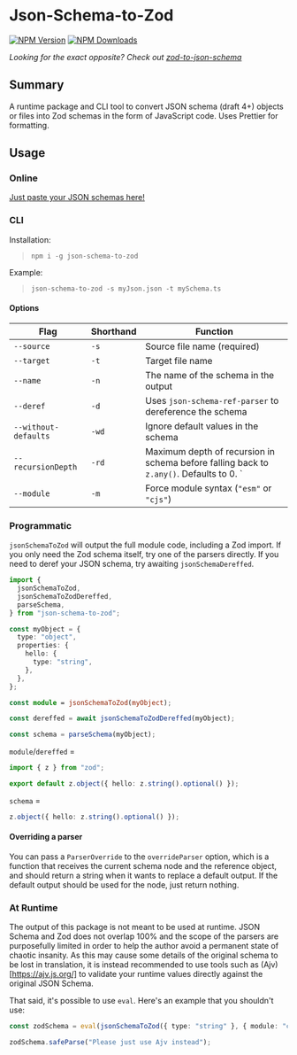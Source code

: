# Json-Schema-to-Zod

[![NPM Version](https://img.shields.io/npm/v/json-schema-to-zod.svg)](https://npmjs.org/package/json-schema-to-zod)
[![NPM Downloads](https://img.shields.io/npm/dw/json-schema-to-zod.svg)](https://npmjs.org/package/json-schema-to-zod)

_Looking for the exact opposite? Check out [zod-to-json-schema](https://npmjs.org/package/zod-to-json-schema)_

## Summary

A runtime package and CLI tool to convert JSON schema (draft 4+) objects or files into Zod schemas in the form of JavaScript code. Uses Prettier for formatting.

## Usage

### Online

[Just paste your JSON schemas here!](https://stefanterdell.github.io/json-schema-to-zod-react/)

### CLI

Installation:

> `npm i -g json-schema-to-zod`

Example:

> `json-schema-to-zod -s myJson.json -t mySchema.ts`

#### Options

| Flag                 | Shorthand | Function                                                                                |
| -------------------- | --------- | --------------------------------------------------------------------------------------- |
| `--source`           | `-s`      | Source file name (required)                                                             |
| `--target`           | `-t`      | Target file name                                                                        |
| `--name`             | `-n`      | The name of the schema in the output                                                    |
| `--deref`            | `-d`      | Uses `json-schema-ref-parser` to dereference the schema                                 |
| `--without-defaults` | `-wd`     | Ignore default values in the schema                                                     |
| `--recursionDepth`   | `-rd`     | Maximum depth of recursion in schema before falling back to `z.any()`. Defaults to 0. ` |
| `--module`           | `-m`      | Force module syntax (`"esm"` or `"cjs"`)                                                |

### Programmatic

`jsonSchemaToZod` will output the full module code, including a Zod import. If you only need the Zod schema itself, try one of the parsers directly. If you need to deref your JSON schema, try awaiting `jsonSchemaDereffed`.

```typescript
import {
  jsonSchemaToZod,
  jsonSchemaToZodDereffed,
  parseSchema,
} from "json-schema-to-zod";

const myObject = {
  type: "object",
  properties: {
    hello: {
      type: "string",
    },
  },
};

const module = jsonSchemaToZod(myObject);

const dereffed = await jsonSchemaToZodDereffed(myObject);

const schema = parseSchema(myObject);
```

`module`/`dereffed` =

```typescript
import { z } from "zod";

export default z.object({ hello: z.string().optional() });
```

`schema` =

```typescript
z.object({ hello: z.string().optional() });
```

#### Overriding a parser

You can pass a `ParserOverride` to the `overrideParser` option, which is a function that receives the current schema node and the reference object, and should return a string when it wants to replace a default output. If the default output should be used for the node, just return nothing.

### At Runtime

The output of this package is not meant to be used at runtime. JSON Schema and Zod does not overlap 100% and the scope of the parsers are purposefully limited in order to help the author avoid a permanent state of chaotic insanity. As this may cause some details of the original schema to be lost in translation, it is instead recommended to use tools such as (Ajv)[https://ajv.js.org/] to validate your runtime values directly against the original JSON Schema.

That said, it's possible to use `eval`. Here's an example that you shouldn't use:

```typescript
const zodSchema = eval(jsonSchemaToZod({ type: "string" }, { module: "cjs" }));

zodSchema.safeParse("Please just use Ajv instead");
```
